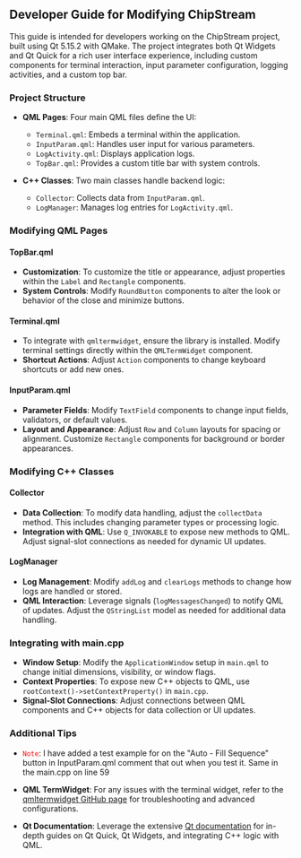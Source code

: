 ## Developer Guide for Modifying ChipStream

This guide is intended for developers working on the ChipStream project, built using Qt 5.15.2 with QMake. The project integrates both Qt Widgets and Qt Quick for a rich user interface experience, including custom components for terminal interaction, input parameter configuration, logging activities, and a custom top bar.

### Project Structure

- **QML Pages**: Four main QML files define the UI:
  - `Terminal.qml`: Embeds a terminal within the application.
  - `InputParam.qml`: Handles user input for various parameters.
  - `LogActivity.qml`: Displays application logs.
  - `TopBar.qml`: Provides a custom title bar with system controls.

- **C++ Classes**: Two main classes handle backend logic:
  - `Collector`: Collects data from `InputParam.qml`.
  - `LogManager`: Manages log entries for `LogActivity.qml`.

### Modifying QML Pages

#### TopBar.qml
- **Customization**: To customize the title or appearance, adjust properties within the `Label` and `Rectangle` components.
- **System Controls**: Modify `RoundButton` components to alter the look or behavior of the close and minimize buttons.

#### Terminal.qml
- To integrate with `qmltermwidget`, ensure the library is installed. Modify terminal settings directly within the `QMLTermWidget` component.
- **Shortcut Actions**: Adjust `Action` components to change keyboard shortcuts or add new ones.

#### InputParam.qml
- **Parameter Fields**: Modify `TextField` components to change input fields, validators, or default values.
- **Layout and Appearance**: Adjust `Row` and `Column` layouts for spacing or alignment. Customize `Rectangle` components for background or border appearances.

### Modifying C++ Classes

#### Collector
- **Data Collection**: To modify data handling, adjust the `collectData` method. This includes changing parameter types or processing logic.
- **Integration with QML**: Use `Q_INVOKABLE` to expose new methods to QML. Adjust signal-slot connections as needed for dynamic UI updates.

#### LogManager
- **Log Management**: Modify `addLog` and `clearLogs` methods to change how logs are handled or stored.
- **QML Interaction**: Leverage signals (`logMessagesChanged`) to notify QML of updates. Adjust the `QStringList` model as needed for additional data handling.

### Integrating with main.cpp

- **Window Setup**: Modify the `ApplicationWindow` setup in `main.qml` to change initial dimensions, visibility, or window flags.
- **Context Properties**: To expose new C++ objects to QML, use `rootContext()->setContextProperty()` in `main.cpp`.
- **Signal-Slot Connections**: Adjust connections between QML components and C++ objects for data collection or UI updates.

### Additional Tips

- <code style="color : red">Note</code>: I have added a test example for on the "Auto - Fill Sequence" button in InputParam.qml comment that out when you test it. Same in the main.cpp on line 59

- **QML TermWidget**: For any issues with the terminal widget, refer to the [qmltermwidget GitHub page](https://github.com/Swordfish90/qmltermwidget) for troubleshooting and advanced configurations.
- **Qt Documentation**: Leverage the extensive [Qt documentation](https://doc.qt.io/) for in-depth guides on Qt Quick, Qt Widgets, and integrating C++ logic with QML.
